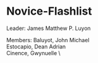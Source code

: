 # Novice-Flashlist

Leader: James Matthew P. Luyon

Members: Baluyot, John Michael \
Estocapio, Dean Adrian \
Cinence, Gwynuelle \
